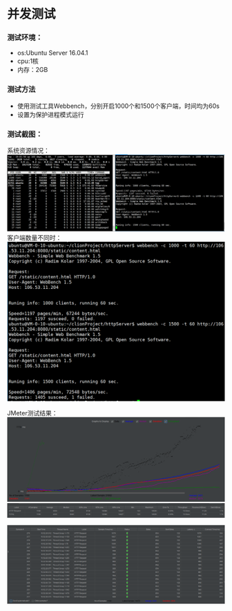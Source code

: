 并发测试
===
### 测试环境：
- os:Ubuntu Server 16.04.1
- cpu:1核
- 内存：2GB

### 测试方法
- 使用测试工具Webbench，分别开启1000个和1500个客户端，时间均为60s
- 设置为保护进程模式运行

### 测试截图：
系统资源情况：
![QQ截图20200620190213](https://raw.githubusercontent.com/githublss/image/master/image/QQ%E6%88%AA%E5%9B%BE20200620190213.png)
客户端数量不同时：
![QQ截图20200620190348](https://raw.githubusercontent.com/githublss/image/master/image/QQ%E6%88%AA%E5%9B%BE20200620190348.png)

JMeter测试结果：
![20200623164757](https://raw.githubusercontent.com/githublss/image/master/image/20200623164757.png)
![20200623165523](https://raw.githubusercontent.com/githublss/image/master/image/20200623165523.png)

![20200623165622](https://raw.githubusercontent.com/githublss/image/master/image/20200623165622.png)